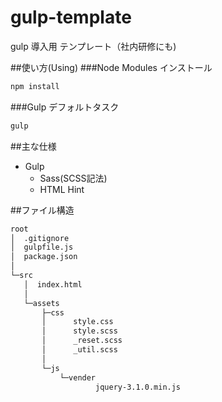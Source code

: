 # gulp-template
gulp 導入用 テンプレート（社内研修にも)

##使い方(Using)
###Node Modules インストール
```javascript
npm install
```
  
###Gulp デフォルトタスク
```javascript
gulp
```
  
##主な仕様
 * Gulp
   * Sass(SCSS記法)
   * HTML Hint
  
##ファイル構造
```html
root  
│  .gitignore
│  gulpfile.js
│  package.json
│
└─src
   │  index.html
   │
   └─assets
       ├─css
       │      style.css
       │      style.scss
       │      _reset.scss
       │      _util.scss
       │
       └─js
           └─vender
                   jquery-3.1.0.min.js
```
